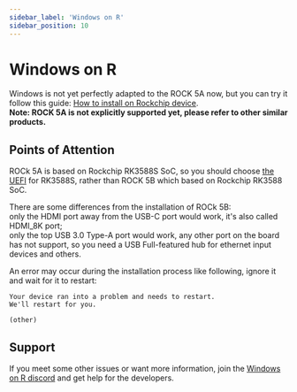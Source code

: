 ```yaml
---
sidebar_label: 'Windows on R'
sidebar_position: 10
---
```


# Windows on R

Windows is not yet perfectly adapted to the ROCK 5A now, 
but you can try it follow this guide: [How to install on Rockchip device](https://worproject.com/guides/how-to-install/on-rockchip).  
**Note: ROCK 5A is not explicitly supported yet, please refer to other similar products.**  

## Points of Attention

ROCk 5A is based on Rockchip RK3588S SoC, so you should choose [the UEFI](https://github.com/edk2-porting/edk2-rk35xx/releases) for RK3588S, 
rather than ROCK 5B which based on Rockchip RK3588 SoC.  

There are some differences from the installation of ROCk 5B:  
only the HDMI port away from the USB-C port would work, it's also called HDMI_8K port;  
only the top USB 3.0 Type-A port would work, any other port on the board has not support, so you need a USB Full-featured hub for ethernet input devices and others.  


An error may occur during the installation process like following, ignore it and wait for it to restart: 

```
Your device ran into a problem and needs to restart.
We'll restart for you.

(other)
```

## Support

If you meet some other issues or want more information, 
join the [Windows on R discord](https://discord.gg/tjwm9PwZWW) and get help for the developers. 
